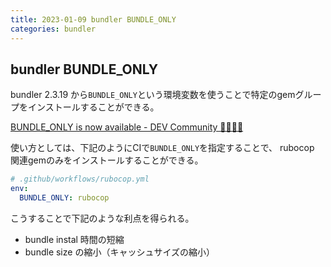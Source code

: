 ```yaml
---
title: 2023-01-09 bundler BUNDLE_ONLY
categories: bundler
---
```


## bundler BUNDLE_ONLY

 bundler 2.3.19 から`BUNDLE_ONLY`という環境変数を使うことで特定のgemグループをインストールすることができる。

[BUNDLE_ONLY is now available - DEV Community 👩‍💻👨‍💻](https://dev.to/r7kamura/bundleonly-is-now-available-2bb7)

使い方としては、下記のようにCIで`BUNDLE_ONLY`を指定することで、 rubocop 関連gemのみをインストールすることができる。

```yml
# .github/workflows/rubocop.yml
env:
  BUNDLE_ONLY: rubocop
```

こうすることで下記のような利点を得られる。

- bundle instal 時間の短縮
- bundle size の縮小（キャッシュサイズの縮小）
